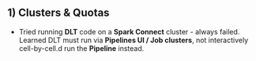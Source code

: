## 1) Clusters & Quotas
- Tried running **DLT** code on a **Spark Connect** cluster - always failed. Learned DLT must run via **Pipelines UI / Job clusters**, not interactively cell-by-cell.d run the **Pipeline** instead.
